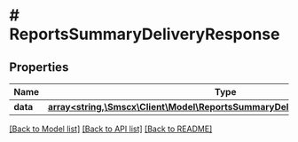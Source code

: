 # # ReportsSummaryDeliveryResponse

## Properties

Name | Type | Description | Notes
------------ | ------------- | ------------- | -------------
**data** | [**array<string,\Smscx\Client\Model\ReportsSummaryDeliveryResponseDataValue>**](ReportsSummaryDeliveryResponseDataValue.md) |  |

[[Back to Model list]](../../README.md#models) [[Back to API list]](../../README.md#endpoints) [[Back to README]](../../README.md)
